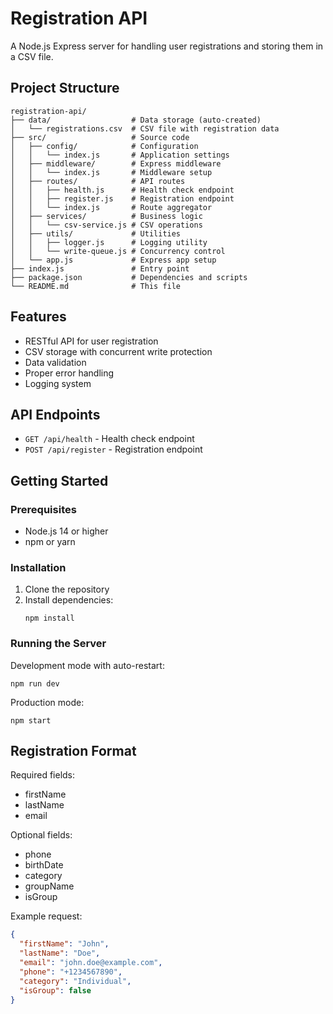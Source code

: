 # Registration API

A Node.js Express server for handling user registrations and storing them in a CSV file.

## Project Structure

```
registration-api/
├── data/                  # Data storage (auto-created)
│   └── registrations.csv  # CSV file with registration data
├── src/                   # Source code
│   ├── config/            # Configuration
│   │   └── index.js       # Application settings
│   ├── middleware/        # Express middleware
│   │   └── index.js       # Middleware setup
│   ├── routes/            # API routes
│   │   ├── health.js      # Health check endpoint
│   │   ├── register.js    # Registration endpoint
│   │   └── index.js       # Route aggregator
│   ├── services/          # Business logic
│   │   └── csv-service.js # CSV operations
│   ├── utils/             # Utilities
│   │   ├── logger.js      # Logging utility
│   │   └── write-queue.js # Concurrency control
│   └── app.js             # Express app setup
├── index.js               # Entry point
├── package.json           # Dependencies and scripts
└── README.md              # This file
```

## Features

- RESTful API for user registration
- CSV storage with concurrent write protection
- Data validation
- Proper error handling
- Logging system

## API Endpoints

- `GET /api/health` - Health check endpoint
- `POST /api/register` - Registration endpoint

## Getting Started

### Prerequisites

- Node.js 14 or higher
- npm or yarn

### Installation

1. Clone the repository
2. Install dependencies:
   ```
   npm install
   ```

### Running the Server

Development mode with auto-restart:
```
npm run dev
```

Production mode:
```
npm start
```

## Registration Format

Required fields:
- firstName
- lastName
- email

Optional fields:
- phone
- birthDate
- category
- groupName
- isGroup

Example request:
```json
{
  "firstName": "John",
  "lastName": "Doe",
  "email": "john.doe@example.com",
  "phone": "+1234567890",
  "category": "Individual",
  "isGroup": false
}
```
